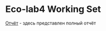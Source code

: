 # Eco-lab4 Working Set

[Отчёт](https://github.com/llizzzzzzzzii/eco-lab4/blob/main/EcoLab4_отчёт.pdf) - здесь представлен полный отчёт
